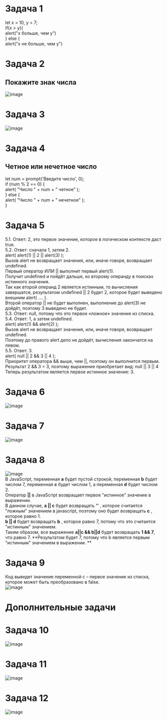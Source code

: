 # Задача 1  

let x = 10, y = 7;  
if(x > y){  
alert("x больше, чем y")  
} else {  
 alert("x не больше, чем y")  


# Задача 2  
## Покажите знак числа 
![image](https://user-images.githubusercontent.com/113675674/210323243-a8e98be4-946d-41fd-92c4-18670709988c.png)  


# Задача 3  
![image](https://user-images.githubusercontent.com/113675674/210323355-e1af8388-3565-4bdd-9b69-8495d5646377.png)  

# Задача 4  
## Четное или нечетное число  
let num = prompt('Введите число', 0);  
if (num % 2 == 0) {   
alert( "Число " + num + " четное" );  
} else {  
alert( "Число " + num + " нечетное" );  
}  

# Задача 5  
5.1. Ответ: 2, это первое значение, которое в логическом контексте даст true.  
5.2. Ответ: сначала 1, затем 2.  
alert( alert(1) || 2 || alert(3) );  
Вызов alert не возвращает значения, или, иначе говоря, возвращает undefined.  
Первый оператор ИЛИ || выполнит первый alert(1).  
Получит undefined и пойдёт дальше, ко второму операнду в поисках истинного значения.  
Так как второй операнд 2 является истинным, то вычисления завершатся, результатом undefined || 2 будет 2, которое будет выведено внешним alert( .... ).  
Второй оператор || не будет выполнен, выполнение до alert(3) не дойдёт, поэтому 3 выведено не будет.  
5.3. Ответ: null, потому что это первое «ложное» значение из списка.  
5.4. Ответ: 1, а затем undefined.  
alert( alert(1) && alert(2) );  
Вызов alert не возвращает значения, или, иначе говоря, возвращает undefined.  
Поэтому до правого alert дело не дойдёт, вычисления закончатся на левом.  
5.5. Ответ: 3.  
alert( null || 2 && 3 || 4 );  
Приоритет оператора && выше, чем ||, поэтому он выполнится первым.  
Результат 2 && 3 = 3, поэтому выражение приобретает вид:  null || 3 || 4  
Теперь результатом является первое истинное значение: 3.  

# Задача 6  
![image](https://user-images.githubusercontent.com/113675674/210323926-4fd76528-a205-4056-bf4d-8376d11be70d.png)  

# Задача 7  
![image](https://user-images.githubusercontent.com/113675674/210324045-41c89e3f-7da2-44a5-aa92-173bf6a4e95e.png)  

# Задача 8 
![image](https://user-images.githubusercontent.com/113675674/210324147-85f4c817-4bd9-4d2e-b607-053a42090e91.png)  
В JavaScript, переменная **a** будет пустой строкой, переменная **b** будет числом 7, переменная **c** будет числом 1, а переменная **d** будет числом 2.  
Оператор **||** в JavaScript возвращает первое "истинное" значение в выражении.  
В данном случае, **a || c** будет возвращать **''** , которое считается "ложным" значением в javascript, поэтому оно будет возвращать **c** , которое равно 1.  
**b || d** будет возвращать **b** , которое равно 7, потому что это считается "истинным" значением.  
Таким образом, все выражение **a||c && b||d** будет возвращать **1 && 7**, что равно 7. 
**Результатом будет 7, потому что b является первым "истинным" значением в выражении. **   

# Задача 9  
Код выведет значение переменной c – первое значение из списка, которое может быть преобразовано в false.  
![image](https://user-images.githubusercontent.com/113675674/210324278-f3513598-5a41-4c04-b40e-86d486fc823f.png)


# Дополнительные задачи  

# Задача 10  
![image](https://user-images.githubusercontent.com/113675674/210324968-8398a8f1-d706-4c5c-937e-1ec4c330e33b.png)  

# Задача 11  
 ![image](https://user-images.githubusercontent.com/113675674/210325018-8e7ed906-1b7e-4e53-a38f-27599a9d6a7d.png)  

# Задача 12  
![image](https://user-images.githubusercontent.com/113675674/210325075-be2105ad-0d3b-484f-98c4-a742f064e6fe.png)  




